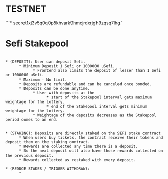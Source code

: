 # TESTNET

```* secret1xj3v5q0q0p5khvark9hmcjrdxrjgh9zqsq7lhg`

# Sefi Stakepool

```

* (DEPOSIT): User can deposit Sefi.
      * Minimum Deposit 1 Sefi or 1000000 uSefi. 
            * Frontend also limits the deposit of lesser than 1 Sefi or 1000000 uSefi.
      * Maximum - No limit.
      * Deposits are refundable and can be canceled once bonded.
      * Deposits can be done anytime.
            * User with deposits at the 
                  * start of the Stakepool interval gets maximum weightage for the lottery.
                  * end of the Stakepool interval gets minimum weightage for the lottery.
            * Weightage of the deposits decreases as the Stakepool period comes to an end.


* (STAKING): Deposits are directly staked on the SEFI stake contract
      * When users buy tickets, the contract receive their tokens and deposit them on the staking contract.
      * Rewards are collected any time there is a deposit.
      * So the next deposit will also have those rewards collected on the previous deposit.
      * Rewards collected as restaked with every deposit.
      
* (REDUCE STAKES / TRIGGER WITHDRAW):
      *  
      

